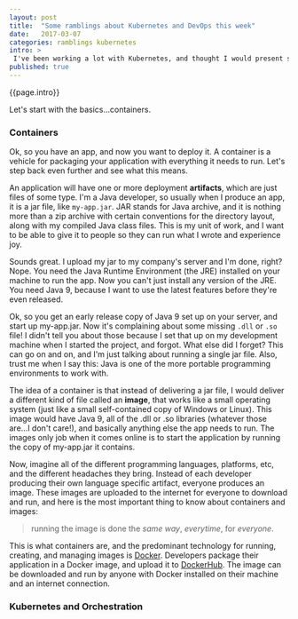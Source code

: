 ```yaml
---
layout: post
title:  "Some ramblings about Kubernetes and DevOps this week"
date:   2017-03-07
categories: ramblings kubernetes
intro: >
 I've been working a lot with Kubernetes, and thought I would present some random thoughts and some of the things I've discovered about it. Simply put, Kubernetes is a tool for orchestrating and deploying microservices packaged in containers. Instead of presenting technical content or demos, I just want to share my informal thoughts about Kubernetes, DevOps, and the context I'm working in.
published: true
---
```

{{page.intro}}

Let's start with the basics...containers.

### Containers

Ok, so you have an app, and now you want to deploy it. A container is a vehicle for packaging your application with everything it needs to run. Let's step back even further and see what this means.

An application will have one or more deployment **artifacts**, which are just files of some type. I'm a Java developer, so usually when I produce an app, it is a jar file, like ```my-app.jar```. JAR stands for Java archive, and it is nothing more than a zip archive with certain conventions for the directory layout, along with my compiled Java class files. This is my unit of work, and I want to be able to give it to people so they can run what I wrote and experience joy.

Sounds great. I upload my jar to my company's server and I'm done, right? Nope. You need the Java Runtime Environment (the JRE) installed on your machine to run the app. Now you can't just install any version of the JRE. You need Java 9, because I want to use the latest features before they're even released.

Ok, so you get an early release copy of Java 9 set up on your server, and start up my-app.jar. Now it's complaining about some missing ```.dll``` or ```.so``` file! I didn't tell you about those because I set that up on my development machine when I started the project, and forgot. What else did I forget? This can go on and on, and I'm just talking about running a single jar file. Also, trust me when I say this: Java is one of the more portable programming environments to work with.

The idea of a container is that instead of delivering a jar file, I would deliver a different kind of file called an **image**, that works like a small operating system (just like a small self-contained copy of Windows or Linux). This image would have Java 9, all of the .dll or .so libraries (whatever those are...I don't care!), and basically anything else the app needs to run. The images only job when it comes online is to start the application by running the copy of my-app.jar it contains.

Now, imagine all of the different programming languages, platforms, etc, and the different headaches they bring. Instead of each developer producing their own language specific artifact, everyone produces an image. These images are uploaded to the internet for everyone to download and run, and here is the most important thing to know about containers and images:

>  running the image is done the *same way*, *everytime*, for *everyone*.

This is what containers are, and the predominant technology for running, creating, and managing images is [Docker](http://docker.com). Developers package their application in a Docker image, and upload it to [DockerHub](http://hub.docker.com). The image can be downloaded and run by anyone with Docker installed on their machine and an internet connection.

### Kubernetes and Orchestration
